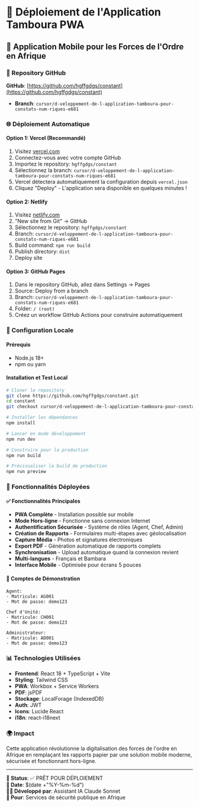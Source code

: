 # 🚀 Déploiement de l'Application Tamboura PWA

## 📱 Application Mobile pour les Forces de l'Ordre en Afrique

### 🔗 Repository GitHub
**GitHub**: [https://github.com/hgffgdgs/constant](https://github.com/hgffgdgs/constant)
- **Branch**: `cursor/d-veloppement-de-l-application-tamboura-pour-constats-num-riques-e681`

### 🌐 Déploiement Automatique

#### Option 1: Vercel (Recommandé)
1. Visitez [vercel.com](https://vercel.com)
2. Connectez-vous avec votre compte GitHub
3. Importez le repository: `hgffgdgs/constant`
4. Sélectionnez la branch: `cursor/d-veloppement-de-l-application-tamboura-pour-constats-num-riques-e681`
5. Vercel détectera automatiquement la configuration depuis `vercel.json`
6. Cliquez "Deploy" - L'application sera disponible en quelques minutes !

#### Option 2: Netlify
1. Visitez [netlify.com](https://netlify.com)
2. "New site from Git" → GitHub
3. Sélectionnez le repository: `hgffgdgs/constant`
4. Branch: `cursor/d-veloppement-de-l-application-tamboura-pour-constats-num-riques-e681`
5. Build command: `npm run build`
6. Publish directory: `dist`
7. Deploy site

#### Option 3: GitHub Pages
1. Dans le repository GitHub, allez dans Settings → Pages
2. Source: Deploy from a branch
3. Branch: `cursor/d-veloppement-de-l-application-tamboura-pour-constats-num-riques-e681`
4. Folder: `/ (root)`
5. Créez un workflow GitHub Actions pour construire automatiquement

### 🔧 Configuration Locale

#### Prérequis
- Node.js 18+ 
- npm ou yarn

#### Installation et Test Local
```bash
# Cloner le repository
git clone https://github.com/hgffgdgs/constant.git
cd constant
git checkout cursor/d-veloppement-de-l-application-tamboura-pour-constats-num-riques-e681

# Installer les dépendances
npm install

# Lancer en mode développement
npm run dev

# Construire pour la production
npm run build

# Prévisualiser la build de production
npm run preview
```

### 🌟 Fonctionnalités Déployées

#### ✅ Fonctionnalités Principales
- **PWA Complète** - Installation possible sur mobile
- **Mode Hors-ligne** - Fonctionne sans connexion Internet
- **Authentification Sécurisée** - Système de rôles (Agent, Chef, Admin)
- **Création de Rapports** - Formulaires multi-étapes avec géolocalisation
- **Capture Média** - Photos et signatures électroniques
- **Export PDF** - Génération automatique de rapports complets
- **Synchronisation** - Upload automatique quand la connexion revient
- **Multi-langues** - Français et Bambara
- **Interface Mobile** - Optimisée pour écrans 5 pouces

#### 🔐 Comptes de Démonstration
```
Agent:
- Matricule: AG001
- Mot de passe: demo123

Chef d'Unité:
- Matricule: CH001  
- Mot de passe: demo123

Administrateur:
- Matricule: AD001
- Mot de passe: demo123
```

### 📊 Technologies Utilisées
- **Frontend**: React 18 + TypeScript + Vite
- **Styling**: Tailwind CSS
- **PWA**: Workbox + Service Workers
- **PDF**: jsPDF
- **Stockage**: LocalForage (IndexedDB)
- **Auth**: JWT
- **Icons**: Lucide React
- **i18n**: react-i18next

### 🌍 Impact
Cette application révolutionne la digitalisation des forces de l'ordre en Afrique en remplaçant les rapports papier par une solution mobile moderne, sécurisée et fonctionnant hors-ligne.

---

**🎯 Status**: ✅ PRÊT POUR DÉPLOIEMENT  
**📅 Date**: $(date +"%Y-%m-%d")  
**👨‍💻 Développé par**: Assistant IA Claude Sonnet  
**🏢 Pour**: Services de sécurité publique en Afrique